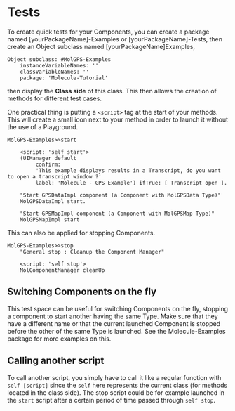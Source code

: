 # Tests
To create quick tests for your Components, you can create a package named [yourPackageName]-Examples or [yourPackageName]-Tests, then create an Object subclass named [yourPackageName]Examples, 
```smalltalk
Object subclass: #MolGPS-Examples
	instanceVariableNames: ''
	classVariableNames: ''
	package: 'Molecule-Tutorial'
```
then display the **Class side** of this class.
This then allows the creation of methods for different test cases.

One practical thing is putting a `<script>` tag at the start of your methods. This will create a small icon next to your method in order to launch it without the use of a Playground.
```smalltalk
MolGPS-Examples>>start

	<script: 'self start'>
	(UIManager default
		 confirm:
		 'This example displays results in a Transcript, do you want to open a transcript window ?'
		 label: 'Molecule - GPS Example') ifTrue: [ Transcript open ].

	"Start GPSDataImpl component (a Component with MolGPSData Type)"
	MolGPSDataImpl start.

	"Start GPSMapImpl component (a Component with MolGPSMap Type)"
	MolGPSMapImpl start
```

This can also be applied for stopping Components.
```smalltalk
MolGPS-Examples>>stop
	"General stop : Cleanup the Component Manager"

	<script: 'self stop'>
	MolComponentManager cleanUp
```

## Switching Components on the fly
This test space can be useful for switching Components on the fly, stopping a component to start another having the same Type. 
Make sure that they have a different name or that the current launched Component is stopped before the other of the same Type is launched.
See the Molecule-Examples package for more examples on this.

## Calling another script
To call another script, you simply have to call it like a regular function with `self [script]` since the `self` here represents the current class (for methods located in the class side).
The stop script could be for example launched in the `start` script after a certain period of time passed through `self stop`.
